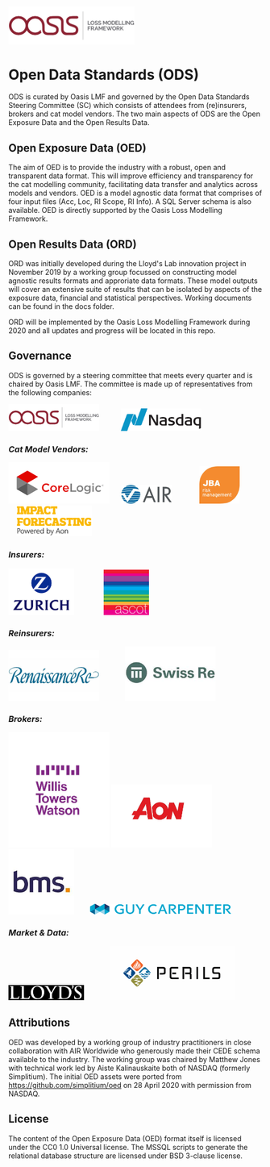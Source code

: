 <img src="images/oasis-lmf-colour.png" alt="Oasis LMF logo" width="250" />

# Open Data Standards (ODS)
ODS is curated by Oasis LMF and governed by the Open Data Standards Steering Committee (SC) which consists of attendees from (re)insurers, brokers and cat model vendors. 
The two main aspects of ODS are the Open Exposure Data and the Open Results Data. 

## Open Exposure Data (OED)
    
The aim of OED is to provide the industry with a robust, open and transparent data format. 
This will improve efficiency and transparency for the cat modelling community, facilitating data transfer and analytics across models and vendors.
OED is a model agnostic data format that comprises of four input files (Acc, Loc, RI Scope, RI Info).
A SQL Server schema is also available.
OED is directly supported by the Oasis Loss Modelling Framework.

## Open Results Data (ORD)

ORD was initially developed during the Lloyd's Lab innovation project in November 2019 by a working group focussed on constructing model agnostic results formats and approriate data formats. 
These model outputs will cover an extensive suite of results that can be isolated by aspects of the exposure data, financial and statistical perspectives. Working documents can be found in the docs folder.

ORD will be implemented by the Oasis Loss Modelling Framework during 2020 and all updates and progress will be located in this repo. 

## Governance

ODS is governed by a steering committee that meets every quarter and is chaired by Oasis LMF. The committee is made up of representatives from the following companies:

<img src="images/oasis-lmf-colour.png" alt="Oasis LMF logo" width="180" /> &nbsp; &nbsp; &nbsp; &nbsp; &nbsp; <img src="images/NASDAQ_logo.png" width="160" />


### *Cat Model Vendors:*

<img src="images/corelogic_logo.png" width="200" />&nbsp; &nbsp; &nbsp; <img src="images/AIR_Worldwide's_logo.jpeg" width="100" />&nbsp; &nbsp; &nbsp; &nbsp; &nbsp; &nbsp; &nbsp; <img src="images/JBA_logo.jpeg" width="80" /> &nbsp; &nbsp; &nbsp; &nbsp; &nbsp; &nbsp; &nbsp; <img src="images/IF_Logo.png" width="150" />


### *Insurers:*

<img src="images/zurich_logo.png" width="130" />    &nbsp; &nbsp; &nbsp; &nbsp; &nbsp; &nbsp; &nbsp; <img src="images/ascot_logo.png" width="90" />


### *Reinsurers:*

<img src="images/renre_logo.png" width="180" /> &nbsp; &nbsp; &nbsp; &nbsp; &nbsp; &nbsp; <img src="images/SwissRe_logo.jpg" width="180" />

### *Brokers:*

<img src="images/Willis_logo.jpeg" width ="200"/> <img src="images/Aon_logo.jpeg" width ="200" /> &nbsp; &nbsp; <img src="images/bms_logo.jpeg" width ="130"/> &nbsp; &nbsp; &nbsp; &nbsp;<img src="images/GuyCarp_logo.png" width ="280"/>

### *Market & Data:*

<img src="images/Lloyds_logo.png" width="150"/>
&nbsp; &nbsp; &nbsp; &nbsp; &nbsp; &nbsp; <img
src="images/perils_ag_logo.png" width="250"/>
 


## Attributions
OED was developed by a working group of industry practitioners in close collaboration with AIR Worldwide who generously made their CEDE schema available to the industry. 
The working group was chaired by Matthew Jones with technical work led by Aiste Kalinauskaite both of NASDAQ (formerly Simplitium). 
The initial OED assets were ported from https://github.com/simplitium/oed on 28 April 2020 with permission from NASDAQ.

## License
The content of the Open Exposure Data (OED) format itself is licensed under the CC0 1.0 Universal license.
The MSSQL scripts to generate the relational database structure are licensed under BSD 3-clause license.
